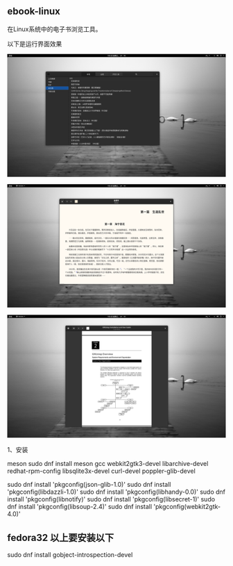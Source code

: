 ## ebook-linux

在Linux系统中的电子书浏览工具。


以下是运行界面效果


 ![image](docs/res/images/ebook.png)

 ![image](docs/res/images/ebook-linux.png)

  ![image](docs/res/images/ebook-view-pdf.png)


1、安装

meson
sudo dnf install meson gcc webkit2gtk3-devel libarchive-devel redhat-rpm-config     libsqlite3x-devel curl-devel poppler-glib-devel

sudo dnf install 'pkgconfig(json-glib-1.0)'
sudo dnf install 'pkgconfig(libdazzli-1.0)'
sudo dnf install 'pkgconfig(libhandy-0.0)'
sudo dnf install 'pkgconfig(libnotify)'
sudo dnf install 'pkgconfig(libsecret-1)'
sudo dnf install 'pkgconfig(libsoup-2.4)'
sudo dnf install 'pkgconfig(webkit2gtk-4.0)'


## fedora32 以上要安装以下
sudo dnf install gobject-introspection-devel

